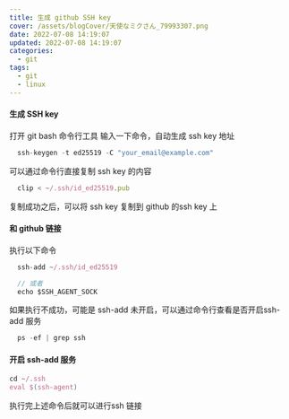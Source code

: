 ```yaml
---
title: 生成 github SSH key
cover: /assets/blogCover/天使なミクさん_79993307.png
date: 2022-07-08 14:19:07
updated: 2022-07-08 14:19:07
categories:
  - git
tags:
  - git
  - linux
---
```


#### 生成 SSH key

打开 git bash 命令行工具 输入一下命令，自动生成 ssh key 地址

~~~js
  ssh-keygen -t ed25519 -C "your_email@example.com"
~~~

可以通过命令行直接复制 ssh key 的内容

~~~js
  clip < ~/.ssh/id_ed25519.pub
~~~

复制成功之后，可以将 ssh key 复制到 github 的ssh key 上

#### 和 github 链接

执行以下命令

~~~js
  ssh-add ~/.ssh/id_ed25519

  // 或者
  echo $SSH_AGENT_SOCK
~~~

如果执行不成功，可能是 ssh-add 未开启，可以通过命令行查看是否开启ssh-add 服务
~~~js
  ps -ef | grep ssh
~~~

#### 开启 ssh-add 服务
~~~js
cd ~/.ssh
eval $(ssh-agent)
~~~
执行完上述命令后就可以进行ssh 链接
